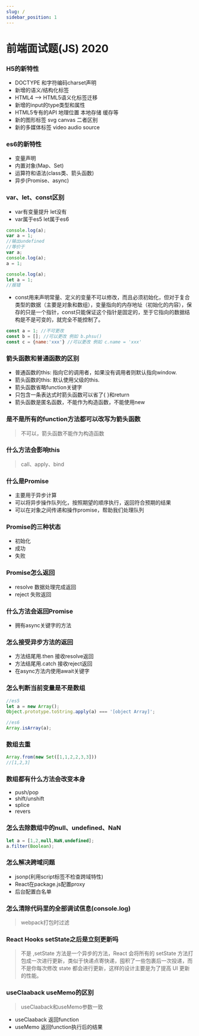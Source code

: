 ```yaml
---
slug: /
sidebar_position: 1
---
```


# 前端面试题(JS) 2020

### H5的新特性
+ DOCTYPE 和字符编码charset声明
+ 新增的语义/结构化标签
+ HTML4 --> HTML5语义化标签迁移
+ 新增的input的type类型和属性
+ HTML5专有的API 地理位置 本地存储 缓存等
+ 新的图形标签 svg canvas 二者区别
+ 新的多媒体标签 video audio source

### es6的新特性
+ 变量声明
+ 内置对象(Map、Set)
+ 运算符和语法(class类、箭头函数)
+ 异步(Promise、async)

### var、let、const区别
+ var有变量提升 let没有
+ var属于es5 let属于es6
```javascript
console.log(a);
var a = 1;
//输出undefined
//等价于
var a;
console.log(a);
a = 1;
```
```javascript
console.log(a);
let a = 1;
//报错
```
+ const用来声明常量、定义的变量不可以修改，而且必须初始化，但对于复合类型的数据（主要是对象和数组），变量指向的内存地址（初始化的内容），保存的只是一个指针，const只能保证这个指针是固定的，至于它指向的数据结构是不是可变的，就完全不能控制了。
```javascript
const a = 1; //不可更改
const b = []; //可以更改 例如 b.phsu()
const c = {name:'xxx'} //可以更改 例如 c.name = 'xxx'
```

### 箭头函数和普通函数的区别
+ 普通函数的this: 指向它的调用者，如果没有调用者则默认指向window.
+ 箭头函数的this: 默认使用父级的this.
+ 箭头函数省略function关键字
+ 只包含一条表达式时箭头函数可以省了{ }和return
+ 箭头函数是匿名函数，不能作为构造函数，不能使用new

### 是不是所有的function方法都可以改写为箭头函数
> 不可以，箭头函数不能作为构造函数

### 什么方法会影响this
> call、apply、bind

### 什么是Promise
+ 主要用于异步计算
+ 可以将异步操作队列化，按照期望的顺序执行，返回符合预期的结果
+ 可以在对象之间传递和操作promise，帮助我们处理队列

### Promise的三种状态
+ 初始化
+ 成功
+ 失败

### Promise怎么返回
+ resolve 数据处理完成返回
+ reject 失败返回

### 什么方法会返回Promise
+ 拥有async关键字的方法

### 怎么接受异步方法的返回
+ 方法结尾用.then 接收resolve返回
+ 方法结尾用.catch 接收reject返回
+ 在async方法内使用await关键字

### 怎么判断当前变量是不是数组
```javascript
//es5
let a = new Array();
Object.prototype.toString.apply(a) === '[object Array]';

//es6
Array.isArray(a);
```

### 数组去重
```javascript
Array.from(new Set([1,1,2,2,3,3]))
//[1,2,3]
```

### 数组都有什么方法会改变本身
+ push/pop
+ shift/unshift
+ splice
+ revers

### 怎么去除数组中的null、undefined、NaN
```javascript
let a = [1,2,null,NaN,undefined];
a.filter(Boolean);
```

### 怎么解决跨域问题
+ jsonp(利用script标签不检查跨域特性)
+ React在package.js配置proxy
+ 后台配置白名单

### 怎么清除代码里的全部调试信息(console.log)
> webpack打包时过滤

### React Hooks setState之后是立刻更新吗
> 不是 ,setState 方法是一个异步的方法，React 会将所有的 setState 方法打包成一次进行更新，类似于快递点寄快递，囤积了一些包裹后一次投递，而不是你每次修改 state 都会进行更新，这样的设计主要是为了提高 UI 更新的性能。

### useClaaback useMemo的区别
> useClaaback和useMemo参数一致
+ useClaaback 返回function
+ useMemo 返回function执行后的结果